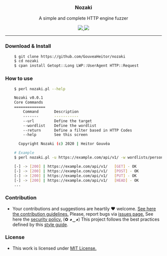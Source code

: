<p align="center">
  <h3 align="center"><b>Nozaki</b></h3>
  <p align="center">A simple and complete HTTP engine fuzzer</p>
  <p align="center">
    <a href="/LICENSE.md">
      <img src="https://img.shields.io/badge/license-MIT-blue.svg">
    </a>
    <a href="https://github.com/GouveaHeitor/nozaki/releases">
      <img src="https://img.shields.io/badge/version-0.1.2-blue.svg">
    </a>
  </p>
</p>

---

### Download & Install

```bash 
    $ git clone https://github.com/GouveaHeitor/nozaki
    $ cd nozaki
    $ cpan install Getopt::Long LWP::UserAgent HTTP::Request
```
### How to use

```bash
    $ perl nozaki.pl --help

    Nozaki v0.0.1
    Core Commands
    ==============
        Command       Description
        -------       -----------
        --url         Define the target
        --wordlist    Define the wordlist
        --return      Define a filter based in HTTP Codes
        --help        See this screen

      Copyright Nozaki (c) 2020 | Heitor Gouvêa

    # Example
    $ perl nozaki.pl -u https://example.com/api/v1/ -w wordlists/personal.txt --return 200

    [-] -> [200] | https://example.com/api/v1/ 	 [GET] - OK
    [-] -> [200] | https://example.com/api/v1/ 	 [POST] - OK
    [-] -> [200] | https://example.com/api/v1/ 	 [PUT] - OK
    [-] -> [200] | https://example.com/api/v1/ 	 [HEAD] - OK
    ...
```

### Contribution

- Your contributions and suggestions are heartily ♥ welcome. [See here the contribution guidelines.](/.github/CONTRIBUTING.md) Please, report bugs via [issues page.](https://github.com/GouveaHeitor/Nozaki/issues) See here the [security policy.](/SECURITY.md) (✿ ◕‿◕) This project follows the best practices defined by this [style guide](https://heitorgouvea.me/projects/perl-style-guide).

### License

- This work is licensed under [MIT License.](/LICENSE.md)
